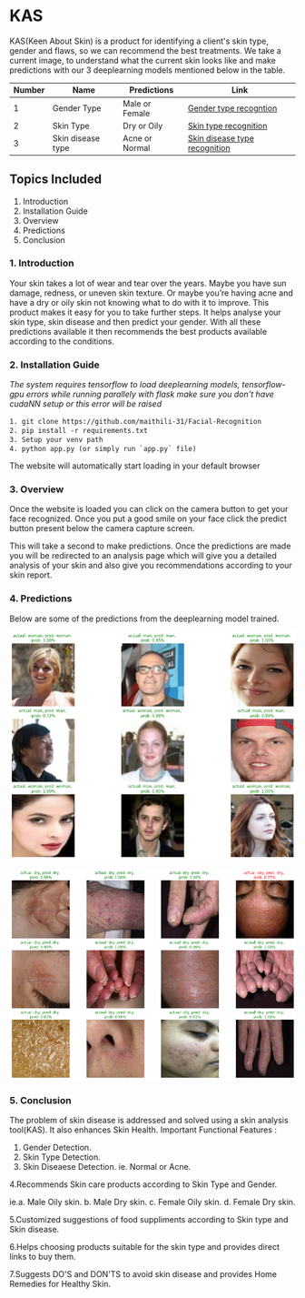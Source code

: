 # KAS

KAS(Keen About Skin) is a product for identifying a client's skin type, gender and flaws, so we can recommend the best treatments. We take a current image, to understand what the
current skin looks like and make predictions with our 3 deeplearning models mentioned below in the table.

 Number  | Name | Predictions | Link 
--- | --- | --- |--- 
1 | Gender Type | Male or Female | [Gender type recogntion](https://github.com/maithili-31/Project-For-Microsoft-Engage-Intern-2022/blob/main/Gender_Recognition.ipynb)
2 | Skin Type | Dry or Oily | [Skin type recognition](https://github.com/maithili-31/Project-For-Microsoft-Engage-Intern-2022/blob/main/Skin_Type_Recognition.ipynb)
3 | Skin disease type | Acne or Normal | [Skin disease type recognition](https://github.com/maithili-31/Project-For-Microsoft-Engage-Intern-2022/blob/main/Skin_Disease.ipynb)

## Topics Included

1. Introduction
2. Installation Guide
3. Overview
4. Predictions
5. Conclusion

### 1. Introduction

Your skin takes a lot of wear and tear over the years. Maybe you have sun damage, redness, or uneven skin texture. Or maybe you’re having acne and have a dry or oily skin not knowing what to do with it to improve. This product makes it easy for you to take further steps. It helps analyse your skin type, skin disease and then predict your gender. With all these predictions available it then recommends the best products available according to the conditions.

### 2. Installation Guide
*The system requires tensorflow to load deeplearning models, tensorflow-gpu errors while running parallely with flask make sure you don't have cudaNN setup or this error will be raised*

```elem
1. git clone https://github.com/maithili-31/Facial-Recognition
2. pip install -r requirements.txt
3. Setup your venv path
4. python app.py (or simply run `app.py` file)
```
The website will automatically start loading in your default browser

### 3. Overview
Once the website is loaded you can click on the camera button to get your face recognized. Once you put a good smile on your face click the predict button present below the camera capture screen. 

This will take a second to make predictions. Once the predictions are made you will be redirected to an analysis page which will give you a detailed analysis of your skin and also give you recommendations according to your skin report.

### 4. Predictions

Below are some of the predictions from the deeplearning model trained.

![IMG](https://github.com/maithili-31/Project-For-Microsoft-Engage-Intern-2022/blob/main/assets/gender_preds.png?raw=true)

![IMG](https://github.com/maithili-31/Project-For-Microsoft-Engage-Intern-2022/blob/main/assets/skin_type_preds.png?raw=true)

### 5. Conclusion
The problem of skin disease is addressed and solved using a skin analysis tool(KAS).
It also enhances Skin Health.
Important Functional Features :
1. Gender Detection.
2. Skin Type Detection.
3. Skin Diseaese Detection.
   ie. Normal or Acne.

4.Recommends Skin care products according to Skin Type and Gender.

ie.a. Male Oily skin.
   b. Male Dry skin.
   c. Female Oily skin.
   d. Female Dry skin.
   
5.Customized suggestions of food suppliments according to Skin type and Skin disease.

6.Helps choosing products suitable for the skin type and provides direct links to buy them.

7.Suggests DO'S and DON'TS to avoid skin disease and provides Home Remedies for Healthy Skin.

